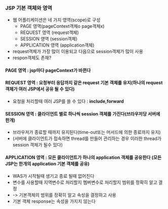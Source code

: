### JSP 기본 객체와 영역
* 웹 어플리케이션은 네 가지 영역(scope)로 구성
  * PAGE 영역(pageContext객체o page객체x)
  * REQUEST 영역 (request객체)
  * SESSION 영역 (session객체)
  * APPLICATION 영역 (application객체)
* request객체가 가장 많이 이용되고 다음으로 session객체가 많이 사용
* respon객체도 존재?
#### PAGE 영역 : jsp마다 pageContext가 바뀐다
#### REQUEST 영역 : 요청부터 응답까지 같은 request 기본 객체를 유지(하나의 request 객체가 여러 JSP에서 공유 될 수 있다)
  * 요청을 처리할때 여러 JSP를 쓸 수 있다 : **include,forward**
#### SESSION 영역 : 클라이언트 별로 하나씩 session 객체를 가진다(브라우저당 서버에 한개)
  * 브라우저가 종료할 때까지 유지된다(time-out또는 머서드에 의한 종료까지 유지)
  * (서버에 클라이언트가 접속하면 thread를 만들어 관리하는 경우 이러한 thread가 session 객체가 될수 있다)
#### APPLICATION 영역 : 모든 클라이언트가 하나의 application 객체를 공유한다 (모든 JSP는 한개의 application 기본 객체를 공유)
  * WAS가 시작될때 생기고 종료 될때 없어진다
* 변수를 사용할때 지역변수로 처리할지 멤버변수로 처리할지 범위를 정확히 알고 결정
* -> 기본객체의 범위를 정확히 알고 속성을 결정하고 사용
* 기본 객체 response는 속성을 가지지 않는다
